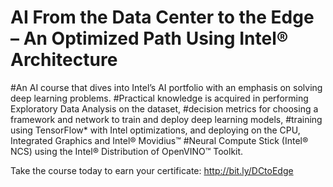 # AI From the Data Center to the Edge – An Optimized Path Using Intel® Architecture

#An AI course that dives into Intel’s AI portfolio with an emphasis on solving deep learning problems. 
#Practical knowledge is acquired in performing Exploratory Data Analysis on the dataset,
#decision metrics for choosing a framework and network to train and deploy deep learning models,
#training using TensorFlow* with Intel optimizations, and deploying on the CPU, Integrated Graphics and Intel® Movidius™
#Neural Compute Stick (Intel® NCS) using the Intel® Distribution of OpenVINO™ Toolkit.

Take the course today to earn your certificate: http://bit.ly/DCtoEdge
